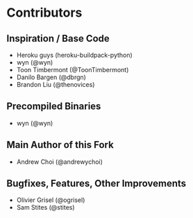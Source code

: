 Contributors
============

Inspiration / Base Code
-----------------------

- Heroku guys (heroku-buildpack-python)
- wyn (@wyn)
- Toon Timbermont (@ToonTimbermont)
- Danilo Bargen (@dbrgn)
- Brandon Liu (@thenovices)

Precompiled Binaries
--------------------

- wyn (@wyn)

Main Author of this Fork
------------------------

- Andrew Choi (@andrewychoi)

Bugfixes, Features, Other Improvements
--------------------------------------

- Olivier Grisel (@ogrisel)
- Sam Stites (@stites)
